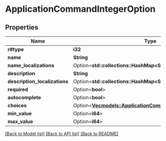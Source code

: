 # ApplicationCommandIntegerOption

## Properties

Name | Type | Description | Notes
------------ | ------------- | ------------- | -------------
**r#type** | **i32** |  | 
**name** | **String** |  | 
**name_localizations** | Option<**std::collections::HashMap<String, String>**> |  | [optional]
**description** | **String** |  | 
**description_localizations** | Option<**std::collections::HashMap<String, String>**> |  | [optional]
**required** | Option<**bool**> |  | [optional]
**autocomplete** | Option<**bool**> |  | [optional]
**choices** | Option<[**Vec<models::ApplicationCommandOptionIntegerChoice>**](ApplicationCommandOptionIntegerChoice.md)> |  | [optional]
**min_value** | Option<**i64**> |  | [optional]
**max_value** | Option<**i64**> |  | [optional]

[[Back to Model list]](../README.md#documentation-for-models) [[Back to API list]](../README.md#documentation-for-api-endpoints) [[Back to README]](../README.md)


